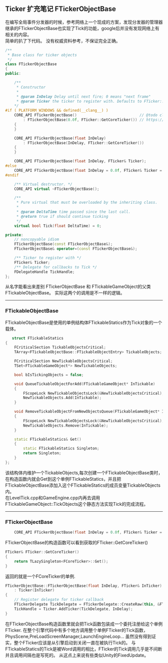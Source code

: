 ## Ticker 扩充笔记 FTickerObjectBase

在编写全局事件分发器的时候，参考网络上一个现成的方案，发现分发器的管理器继承的FTickerObjectBase也实现了Tick的功能，google后并没有发现网络上有相关的内容。  
简单的扒了下代码。 没有权威资料参考，不保证完全正确。
```C++
/**
 * Base class for ticker objects
 */
class FTickerObjectBase
{
public:

	/**
	 * Constructor
	 *
	 * @param InDelay Delay until next fire; 0 means "next frame"
	 * @param Ticker the ticker to register with. Defaults to FTicker::GetCoreTicker().
	*/
#if ( PLATFORM_WINDOWS && defined(__clang__) )
	CORE_API FTickerObjectBase()							// @todo clang: non-default argument constructors needed to prevent an ICE in clang
		: FTickerObjectBase(0.0f, FTicker::GetCoreTicker())	// https://llvm.org/bugs/show_bug.cgi?id=28137
	{
	}

	CORE_API FTickerObjectBase(float InDelay)
		: FTickerObjectBase(InDelay, FTicker::GetCoreTicker())
	{
	}

	CORE_API FTickerObjectBase(float InDelay, FTicker& Ticker);
#else
	CORE_API FTickerObjectBase(float InDelay = 0.0f, FTicker& Ticker = FTicker::GetCoreTicker());
#endif

	/** Virtual destructor. */
	CORE_API virtual ~FTickerObjectBase();

	/**
	 * Pure virtual that must be overloaded by the inheriting class.
	 *
	 * @param DeltaTime	time passed since the last call.
	 * @return true if should continue ticking
	 */
	virtual bool Tick(float DeltaTime) = 0;

private:
	// noncopyable idiom
	FTickerObjectBase(const FTickerObjectBase&);
	FTickerObjectBase& operator=(const FTickerObjectBase&);

	/** Ticker to register with */
	FTicker& Ticker;
	/** Delegate for callbacks to Tick */
	FDelegateHandle TickHandle;
};

```
从名字能看出来差别 FTickerObjectBase 和 FTickableGameObject的父类FTickableObjectBase。
实际这两个的调用是不一样的逻辑。

---

###  FTickableObjectBase
FTickableObjectBase是使用的单例结构体FTickableStatics作为Tick对象的一个载体。
```C++
   struct FTickableStatics
{
	FCriticalSection TickableObjectsCritical;
	TArray<FTickableObjectBase::FTickableObjectEntry> TickableObjects;

	FCriticalSection NewTickableObjectsCritical;
	TSet<FTickableGameObject*> NewTickableObjects;

	bool bIsTickingObjects = false;

	void QueueTickableObjectForAdd(FTickableGameObject* InTickable)
	{
		FScopeLock NewTickableObjectsLock(&NewTickableObjectsCritical);
		NewTickableObjects.Add(InTickable);
	}

	void RemoveTickableObjectFromNewObjectsQueue(FTickableGameObject* InTickable)
	{
		FScopeLock NewTickableObjectsLock(&NewTickableObjectsCritical);
		NewTickableObjects.Remove(InTickable);
	}

	static FTickableStatics& Get()
	{
		static FTickableStatics Singleton;
		return Singleton;
	}
};
```
该结构体内维护一个TickableObjects,每次创建一个FTickableObjectBase类时，在构造函数内就会Get到这个单例FTickableStatics，并且把FTickableObjectBase添加入这个FTickableStatics的成员变量TickableObjects内。  
在LevelTick.cpp和GameEngine.cpp内再去调用FTickableGameObject::TickObjects这个静态方法实现Tick的完成流程。

-----------

### FTickerObjectBase
```C++
	CORE_API FTickerObjectBase(float InDelay = 0.0f, FTicker& Ticker = FTicker::GetCoreTicker());
```
FTickerObjectBase的构造函数可以看到获取的FTicker::GetCoreTicker()
```C++
FTicker& FTicker::GetCoreTicker()
{
	return TLazySingleton<FCoreTicker>::Get();
}
```
返回的就是一个FCoreTicker的单例.
```C++
FTickerObjectBase::FTickerObjectBase(float InDelay, FTicker& InTicker)
	: Ticker(InTicker)
{
	// Register delegate for ticker callback
	FTickerDelegate TickDelegate = FTickerDelegate::CreateRaw(this, &FTickerObjectBase::Tick);
	TickHandle = Ticker.AddTicker(TickDelegate, InDelay);
}
```
在FTickerObjectBase构造函数里就会把Tick函数包装成一个委托注册给这个单例FTicker.
在整个引擎代码中有多个地方调用整个单例FTicker的Tick函数，PhysScene,PreLoadScreenManager,LaunchEngineLoop...
虽然没有得到证实，整个FTicker应该是从引擎启动到关闭一直在被执行Tick的。
与FTickableStatics的Tick是被Word调用的相比，FTicker的Tick调用几乎是不间断并且调用间隔也是写死的。 从这点上来说有些类似Unity的FixedUpdate。


